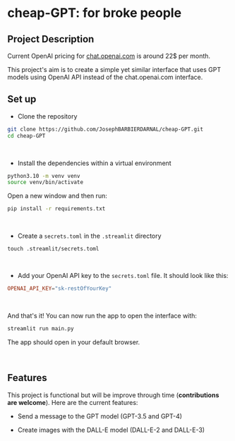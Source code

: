 # cheap-GPT: for broke people

## Project Description

Current OpenAI pricing for [chat.openai.com](https://chat.openai.com) is around 22$ per month.

This project's aim is to create a simple yet similar interface that uses GPT models using OpenAI API instead of the chat.openai.com interface.

## Set up

- Clone the repository

```bash
git clone https://github.com/JosephBARBIERDARNAL/cheap-GPT.git
cd cheap-GPT
```

<br>

- Install the dependencies within a virtual environment

```bash
python3.10 -m venv venv
source venv/bin/activate
```

Open a new window and then run:

```bash
pip install -r requirements.txt
```

<br>

- Create a `secrets.toml` in the `.streamlit` directory

```
touch .streamlit/secrets.toml
```

<br>

- Add your OpenAI API key to the `secrets.toml` file. It should look like this:

```toml
OPENAI_API_KEY="sk-restOfYourKey"
```


<br>

And that's it! You can now run the app to open the interface with:

```bash
streamlit run main.py
```

The app should open in your default browser.

<br>

## Features

This project is functional but will be improve through time (**contributions are welcome**). Here are the current features:

- Send a message to the GPT model (GPT-3.5 and GPT-4)

- Create images with the DALL-E model (DALL-E-2 and DALL-E-3)